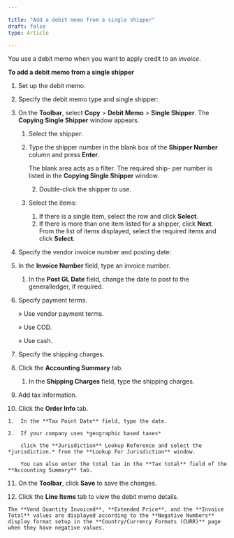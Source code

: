```yaml
---  

title: "Add a debit memo from a single shipper"  
draft: false 
type: Article

---
```


You use a debit memo when you want to apply credit to an *invoice*.

**To add a debit memo from a single shipper**

1.  Set up the debit memo.

2.  Specify the debit memo type and single shipper:

3.  On the **Toolbar**, select **Copy** > **Debit Memo** > **Single Shipper**. The **Copying Single Shipper** window appears.

    1.  Select the shipper:

    1.  Type the shipper number in the blank box of the **Shipper Number** column and press **Enter**.

        The blank area acts as a filter. The required ship- per number is listed in the **Copying Single Shipper** window.

        2.  Double-click the shipper to use.

    2.  Select the items:
        1.  If there is a single item, select the row and click **Select**.
        2.  If there is more than one item listed for a shipper, click **Next**. From the list of items displayed, select the required items and click **Select**.

4.  Specify the vendor invoice number and posting date:

5.  In the **Invoice Number** field, type an invoice number.

    1.  In the **Post GL Date** field, change the date to post to the generalledger, if required.
    
6.  Specify payment terms.

    » Use vendor payment terms.

    » Use COD.

    » Use cash.

7.  Specify the shipping charges.

8.  Click the **Accounting Summary** tab.

    1.  In the **Shipping Charges** field, type the shipping charges.

9.  Add tax information.

10.  Click the **Order Info** tab.

    1.  In the **Tax Point Date** field, type the date.
    
    2.  If your company uses *geographic based taxes*

        click the **Jurisdiction** Lookup Reference and select the *jurisdiction.* from the **Lookup For Jurisdiction** window.

        You can also enter the total tax in the **Tax total** field of the **Accounting Summary** tab.

11.  On the **Toolbar**, click **Save** to save the changes.

12.  Click the **Line Items** tab to view the debit memo details.

    The **Vend Quantity Invoiced**, **Extended Price**, and the **Invoice Total** values are displayed according to the **Negative Numbers** display format setup in the **Country/Currency Formats (CURR)** page when they have negative values.
